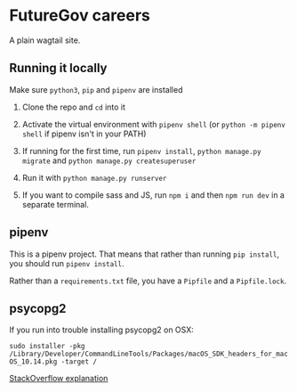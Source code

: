 # FutureGov careers

A plain wagtail site.

## Running it locally

Make sure `python3`, `pip` and `pipenv` are installed

1. Clone the repo and `cd` into it
2. Activate the virtual environment with `pipenv shell` (or `python -m pipenv shell` if pipenv isn't in your PATH)

3. If running for the first time, run `pipenv install`, `python manage.py migrate` and `python manage.py createsuperuser`

4. Run it with `python manage.py runserver`

5. If you want to compile sass and JS, run `npm i` and then `npm run dev` in a separate terminal.

## pipenv

This is a pipenv project. That means that rather than running `pip install`, you should run `pipenv install`.

Rather than a `requirements.txt` file, you have a `Pipfile` and a `Pipfile.lock`.

## psycopg2

If you run into trouble installing psycopg2 on OSX:

`sudo installer -pkg /Library/Developer/CommandLineTools/Packages/macOS_SDK_headers_for_macOS_10.14.pkg -target /`

[StackOverflow explanation](https://stackoverflow.com/questions/34304833/failed-building-wheel-for-psycopg2-macosx-using-virtualenv-and-pip)
